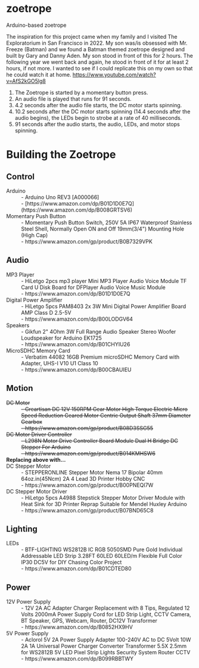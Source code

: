 # zoetrope
Arduino-based zoetrope

The inspiration for this project came when my family and I visited The Exploratorium in San Francisco in 2022. My son was/is obsessed with Mr. Freeze (Batman) and we found a Batman themed zoetrope designed and built by Gary and Danny Aden. My son stood in front of this for 2 hours. The following year we went back and again, he stood in front of it for at least 2 hours, if not more. I wanted to see if I could replicate this on my own so that he could watch it at home. 
https://www.youtube.com/watch?v=AfS2kGO5lg8

<ol>
<li>The Zoetrope is started by a momentary button press.</li>
<li>An audio file is played that runs for 91 seconds.</li>
<li>4.2 seconds after the audio file starts, the DC motor starts spinning.</li>
<li>10.2 seconds after the DC motor starts spinning (14.4 seconds after the audio begins), the LEDs begin to strobe at a rate of 40 milliseconds.</li>
<li>91 seconds after the audio starts, the audio, LEDs, and motor stops spinning.</li>
</ol>


<h1>Building the Zoetrope</h1>
<h2>Control</h2>
<dl>
  <dt>Arduino</dt>
    <dd>- Arduino Uno REV3 [A000066]<br/> - [https://www.amazon.com/dp/B01D1D0E7Q](https://www.amazon.com/dp/B008GRTSV6)</dd>
  <dt>Momentary Push Button</dt>
    <dd>- Momentary Push Button Switch, 250V 5A IP67 Waterproof Stainless Steel Shell, Normally Open ON and Off 19mm(3/4") Mounting Hole (High Cap)
<br/> - https://www.amazon.com/gp/product/B0B7329VPK</dd>
</dl>
  
<h2>Audio</h2>
<dl>
  <dt>MP3 Player</dt>
    <dd>- HiLetgo 2pcs mp3 player Mini MP3 Player Audio Voice Module TF Card U Disk Board for DFPlayer Audio Voice Music Module<br/> - https://www.amazon.com/dp/B01D1D0E7Q</dd>
  <dt>Digital Power Amplifier</dt>
    <dd>- HiLetgo 5pcs PAM8403 2x 3W Mini Digital Power Amplifier Board AMP Class D 2.5-5V<br/> - https://www.amazon.com/dp/B00LODGV64</dd>
  <dt>Speakers</dt>
    <dd>- Gikfun 2" 4Ohm 3W Full Range Audio Speaker Stereo Woofer Loudspeaker for Arduino EK1725<br/> - https://www.amazon.com/dp/B01CHYIU26</dd>  
  <dt>MicroSDHC Memory Card</dt>
    <dd>- Verbatim 44082 16GB Premium microSDHC Memory Card with Adapter, UHS-I V10 U1 Class 10<br/> - https://www.amazon.com/dp/B00CBAUIEU</dd>  
</dl>

<h2>Motion</h2>
<dl>
  <s></strikethrough><dt>DC Motor</dt>
    <dd>- Greartisan DC 12V 150RPM Gear Motor High Torque Electric Micro Speed Reduction Geared Motor Centric Output Shaft 37mm Diameter Gearbox<br/> - https://www.amazon.com/gp/product/B08D3SSG55</dd>  
  <dt>DC Motor Driver Controller</dt>
    <dd>- L298N Motor Drive Controller Board Module Dual H Bridge DC Stepper For Arduino<br/> - https://www.amazon.com/gp/product/B014KMHSW6</dd>    </s>
<b> Replacing above with...</b>
   <dt>DC Stepper Motor</dt>
    <dd>- STEPPERONLINE Stepper Motor Nema 17 Bipolar 40mm 64oz.in(45Ncm) 2A 4 Lead 3D Printer Hobby CNC<br/> - https://www.amazon.com/gp/product/B00PNEQI7W</dd>  
  <dt>DC Stepper Motor Driver</dt>
    <dd>- HiLetgo 5pcs A4988 Stepstick Stepper Motor Driver Module with Heat Sink for 3D Printer Reprap Suitable for Mendel Huxley Arduino<br/> - https://www.amazon.com/gp/product/B07BND65C8</dd>  
</dl>

<h2>Lighting</h2>
<dl>
  <dt>LEDs</dt>
    <dd>- BTF-LIGHTING WS2812B IC RGB 5050SMD Pure Gold Individual Addressable LED Strip 3.28FT 60LED 60LED/m Flexible Full Color IP30 DC5V for DIY Chasing Color Project<br/> - https://www.amazon.com/dp/B01CDTED80</dd>  
</dl>

<h2>Power</h2>
<dl>
  <dt>12V Power Supply</dt>
    <dd>- 12V 2A AC Adapter Charger Replacement with 8 Tips, Regulated 12 Volts 2000mA Power Supply Cord for LED Strip Light, CCTV Camera, BT Speaker, GPS, Webcam, Router, DC12V Transformer <br/> - https://www.amazon.com/dp/B0852HX9HV</dd>  
  <dt>5V Power Supply</dt>
    <dd>- Aclorol 5V 2A Power Supply Adapter 100-240V AC to DC 5Volt 10W 2A 1A Universal Power Charger Converter Transformer 5.5X 2.5mm for WS2812B 5V LED Pixel Strip Lights Security System Router CCTV<br/> - https://www.amazon.com/dp/B099RBBTWY</dd> 
</dl>
